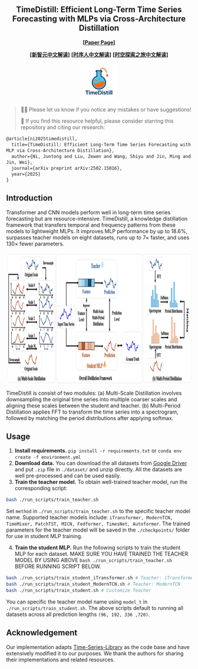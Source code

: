 <div align="center">
  <!-- <h1><b> TimeDistill </b></h1> -->
  <!-- <h2><b> TimeDistill </b></h2> -->
  <h2><b> TimeDistill: Efficient Long-Term Time Series Forecasting with MLPs via Cross-Architecture Distillation </b></h2>
</div>

<!-- <div align="center">

![](https://img.shields.io/github/last-commit/lingfenggold/TimeDistill?color=green)
![](https://img.shields.io/github/stars/lingfenggold/TimeDistill?color=yellow)
![](https://img.shields.io/github/forks/lingfenggold/TimeDistill?color=lightblue)
![](https://img.shields.io/badge/PRs-Welcome-green)

</div> -->

<div align="center">

**[<a href="https://arxiv.org/abs/2502.15016">Paper Page</a>]**


**[<a href="https://mp.weixin.qq.com/s/qsZ6HCQfUb-9UFIEpyRBFg">新智元中文解读</a>]**
**[<a href="https://mp.weixin.qq.com/s/B_pAcRC5U2SK5dI4MP2SaQ">时序人中文解读</a>]**
**[<a href="https://mp.weixin.qq.com/s/v4OpI2B943uMgv7v4javJQ">时空探索之旅中文解读</a>]**

</div>

<p align="center">
<img src="./figures/logo.png" width="100">
</p>

> 🧑‍💻 Please let us know if you notice any mistakes or have suggestions!
>
> 🌟 If you find this resource helpful, please consider starring this repository and citing our research:
```
@article{ni2025timedistill,
  title={TimeDistill: Efficient Long-Term Time Series Forecasting with MLP via Cross-Architecture Distillation},
  author={Ni, Juntong and Liu, Zewen and Wang, Shiyu and Jin, Ming and Jin, Wei},
  journal={arXiv preprint arXiv:2502.15016},
  year={2025}
}
```
## Introduction
Transformer and CNN models perform well in long-term time series forecasting but are resource-intensive. TimeDistill, a knowledge distillation framework that transfers temporal and frequency patterns from these models to lightweight MLPs. It improves MLP performance by up to 18.6%, surpasses teacher models on eight datasets, runs up to 7× faster, and uses 130× fewer parameters.
<p align="center">
<img src="./figures/framework.png" height = "360" alt="" align=center />
</p>
TimeDistill is consist of two modules: (a) Multi-Scale Distillation involves downsampling the original time series into multiple coarser scales and aligning these scales between the student and teacher. (b) Multi-Period Distillation applies FFT to transform the time series into a spectrogram, followed by matching the period distributions after applying softmax.

## Usage
1. **Install requirements.** ```pip install -r requirements.txt``` or ```conda env create -f environment.yml```
2. **Download data.** You can download the all datasets from [Google Driver](https://drive.google.com/u/0/uc?id=1NF7VEefXCmXuWNbnNe858WvQAkJ_7wuP&export=download) and put ``.zip`` file in ```./dataset/``` and unzip directly. All the datasets are well pre-processed and can be used easily. 
3. **Train the teacher model.** To obtain well-trained teacher model, run the corresponding script: 
```bash
bash ./run_scripts/train_teacher.sh
```
Set ```method``` in ```./run_scripts/train_teacher.sh``` to the specific teacher model name. Supported teacher models include: ```iTransformer, ModernTCN, TimeMixer, PatchTST, MICN, Fedformer, TimesNet, Autoformer```. The trained parameters for the teacher model will be saved in the ```./checkpoints/``` folder for use in student MLP training.

4. **Train the student MLP.** Run the following scripts to train the student MLP for each dataset. MAKE SURE YOU HAVE TRAINED THE TEACHER MODEL BY USING ABOVE ```bash ./run_scripts/train_teacher.sh``` BEFORE RUNNING SCRIPT BELOW.
```bash
bash ./run_scripts/train_student_iTransformer.sh # Teacher: iTransformer
bash ./run_scripts/train_student_ModernTCN.sh # Teacher: ModernTCN
bash ./run_scripts/train_student.sh # Customize Teacher
```
You can specific the teacher model name using ```model_t``` in ```./run_scripts/train_student.sh```. The above scripts default to running all datasets across all prediction lengths ```(96, 192, 336 ,720)```.

## Acknowledgement
Our implementation adapts [Time-Series-Library](https://github.com/thuml/Time-Series-Library) as the code base and have extensively modified it to our purposes. We thank the authors for sharing their implementations and related resources.